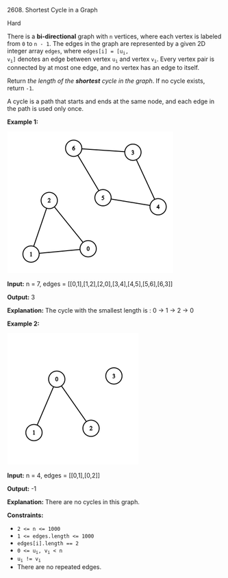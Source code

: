 2608\. Shortest Cycle in a Graph

Hard

There is a **bi-directional** graph with `n` vertices, where each vertex is labeled from `0` to `n - 1`. The edges in the graph are represented by a given 2D integer array `edges`, where <code>edges[i] = [u<sub>i</sub>, v<sub>i</sub>]</code> denotes an edge between vertex <code>u<sub>i</sub></code> and vertex <code>v<sub>i</sub></code>. Every vertex pair is connected by at most one edge, and no vertex has an edge to itself.

Return _the length of the **shortest** cycle in the graph_. If no cycle exists, return `-1`.

A cycle is a path that starts and ends at the same node, and each edge in the path is used only once.

**Example 1:**

![](cropped.png)

**Input:** n = 7, edges = [[0,1],[1,2],[2,0],[3,4],[4,5],[5,6],[6,3]]

**Output:** 3

**Explanation:** The cycle with the smallest length is : 0 -> 1 -> 2 -> 0

**Example 2:**

![](croppedagin.png)

**Input:** n = 4, edges = [[0,1],[0,2]]

**Output:** -1

**Explanation:** There are no cycles in this graph.

**Constraints:**

*   `2 <= n <= 1000`
*   `1 <= edges.length <= 1000`
*   `edges[i].length == 2`
*   <code>0 <= u<sub>i</sub>, v<sub>i</sub> < n</code>
*   <code>u<sub>i</sub> != v<sub>i</sub></code>
*   There are no repeated edges.